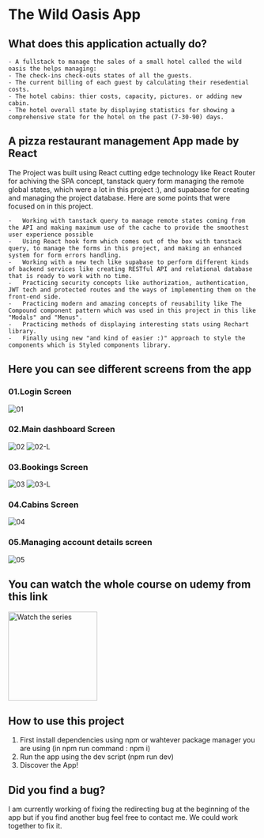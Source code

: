 # The Wild Oasis App

## What does this application actually do?

    - A fullstack to manage the sales of a small hotel called the wild oasis the helps managing:
    - The check-ins check-outs states of all the guests.
    - The current billing of each guest by calculating their resedential costs.
    - The hotel cabins: thier costs, capacity, pictures. or adding new cabin.
    - The hotel overall state by displaying statistics for showing a comprehensive state for the hotel on the past (7-30-90) days.

## A pizza restaurant management App made by React

The Project was built using React cutting edge technology like React Router for achiving the SPA concept, tanstack query form managing the remote global states, which were a lot in this project :), and supabase for creating and managing the project database. Here are some points that were focused on in this project.

    -   Working with tanstack query to manage remote states coming from the API and making maximum use of the cache to provide the smoothest user experience possible
    -   Using React hook form which comes out of the box with tanstack query, to manage the forms in this project, and making an enhanced system for form errors handling.
    -   Working with a new tech like supabase to perform different kinds of backend services like creating RESTful API and relational database that is ready to work with no time.
    -   Practicing security concepts like authorization, authentication, JWT tech and protected routes and the ways of implementing them on the front-end side.
    -   Practicing modern and amazing concepts of reusability like The Compound component pattern which was used in this project in this like "Modals" and "Menus".
    -   Practicing methods of displaying interesting stats using Rechart library.
    -   Finally using new "and kind of easier :)" approach to style the components which is Styled components library.

## Here you can see different screens from the app

### 01.Login Screen

![01](https://github.com/takieeldeen/thewildoasis/assets/47431097/4ebc06e8-87cf-4211-a0ed-e96b2c6bb2e2)

### 02.Main dashboard Screen

![02](https://github.com/takieeldeen/thewildoasis/assets/47431097/2dae9360-2020-4248-9b6a-aa2c6ec77115)
![02-L](https://github.com/takieeldeen/thewildoasis/assets/47431097/61e20fe5-2ac8-4fd5-b7cb-37f70db4b20c)

### 03.Bookings Screen

![03](https://github.com/takieeldeen/thewildoasis/assets/47431097/a4f88d38-bda1-4504-87ef-8358dd77b0d6)
![03-L](https://github.com/takieeldeen/thewildoasis/assets/47431097/2106af3c-f625-4194-a17f-50395fd211da)

### 04.Cabins Screen

![04](https://github.com/takieeldeen/thewildoasis/assets/47431097/b4e67b76-0fb7-4fb8-bcbd-ac2da7c2e721)

### 05.Managing account details screen

![05](https://github.com/takieeldeen/thewildoasis/assets/47431097/36d36c65-b7cb-4e0d-a406-9aaa93d27a97)

## You can watch the whole course on udemy from this link

<a href="https://www.udemy.com/course/the-ultimate-react-course" target="_blank" >
    <img src="https://i.ytimg.com/vi/9zmwGT7DEsM/maxresdefault.jpg" alt="Watch the series" height="180px"/>
</a>

## How to use this project

1. First install dependencies using npm or wahtever package manager you are using (in npm run command : npm i)
2. Run the app using the dev script (npm run dev)
3. Discover the App!

## Did you find a bug?

I am currently working of fixing the redirecting bug at the beginning of the app but if you find another bug feel free to contact me. We could work together to fix it.
